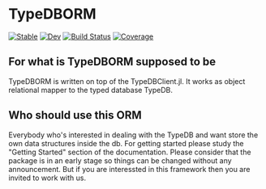 # TypeDBORM

[![Stable](https://img.shields.io/badge/docs-stable-blue.svg)](https://Humans-of-Julia.github.io/TypeDBORM.jl/stable)
[![Dev](https://img.shields.io/badge/docs-dev-blue.svg)](https://Humans-of-Julia.github.io/TypeDBORM.jl/dev)
[![Build Status](https://github.com/Humans-of-Julia/TypeDBORM.jl/workflows/CI/badge.svg)](https://github.com/Humans-of-Julia/TypeDBORM.jl/actions)
[![Coverage](https://codecov.io/gh/Humans-of-Julia/TypeDBORM.jl/branch/master/graph/badge.svg)](https://codecov.io/gh/Humans-of-Julia/TypeDBORM.jl)

## For what is TypeDBORM supposed to be

TypeDBORM is written on top of the TypeDBClient.jl. It works as object relational mapper to the typed database TypeDB.

## Who should use this ORM

Everybody who's interested in dealing with the TypeDB and want store the own data structures inside the db. For getting started please study the "Getting Started" section of the documentation.
Please consider that the package is in an early stage so things can be changed without any announcement. But if you are interessted in this framework then you are invited to work with us.
